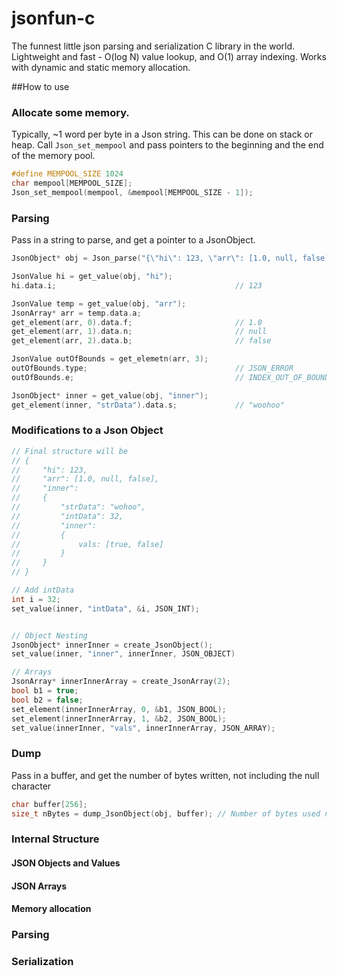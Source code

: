 # jsonfun-c

The funnest little json parsing and serialization C library in the world. Lightweight and fast - O(log N) value lookup, and O(1) array indexing. Works with dynamic and static memory allocation. 

##How to use
### Allocate some memory.

Typically, ~1 word per byte in a Json string. This can be done on stack or heap. Call `Json_set_mempool` and pass pointers to the beginning and the end of the memory pool.

```C
#define MEMPOOL_SIZE 1024
char mempool[MEMPOOL_SIZE];
Json_set_mempool(mempool, &mempool[MEMPOOL_SIZE - 1]);
```

### Parsing
Pass in a string to parse, and get a pointer to a JsonObject.
```C
JsonObject* obj = Json_parse("{\"hi\": 123, \"arr\": [1.0, null, false], \"inner\": {\"strData\": \"woohoo\"}}")

JsonValue hi = get_value(obj, "hi");
hi.data.i;                                        // 123

JsonValue temp = get_value(obj, "arr");
JsonArray* arr = temp.data.a;
get_element(arr, 0).data.f;                       // 1.0
get_element(arr, 1).data.n;                       // null
get_element(arr, 2).data.b;                       // false

JsonValue outOfBounds = get_elemetn(arr, 3);
outOfBounds.type;                                 // JSON_ERROR
outOfBounds.e;                                    // INDEX_OUT_OF_BOUNDS

JsonObject* inner = get_value(obj, "inner");
get_element(inner, "strData").data.s;             // "woohoo"
```

### Modifications to a Json Object
```C
// Final structure will be
// {
//     "hi": 123,
//     "arr": [1.0, null, false],
//     "inner": 
//     {
//         "strData": "wohoo",
//         "intData": 32,
//         "inner":
//         {
//             vals: [true, false]     
//         }
//     }
// }

// Add intData
int i = 32;
set_value(inner, "intData", &i, JSON_INT);


// Object Nesting
JsonObject* innerInner = create_JsonObject();
set_value(inner, "inner", innerInner, JSON_OBJECT)

// Arrays
JsonArray* innerInnerArray = create_JsonArray(2);
bool b1 = true;
bool b2 = false;
set_element(innerInnerArray, 0, &b1, JSON_BOOL);
set_element(innerInnerArray, 1, &b2, JSON_BOOL);
set_value(innerInner, "vals", innerInnerArray, JSON_ARRAY);
```

### Dump
Pass in a buffer, and get the number of bytes written, not including the null character
```C
char buffer[256];
size_t nBytes = dump_JsonObject(obj, buffer); // Number of bytes used not including null character.
```

### Internal Structure
#### JSON Objects and Values
#### JSON Arrays
#### Memory allocation

### Parsing
### Serialization
